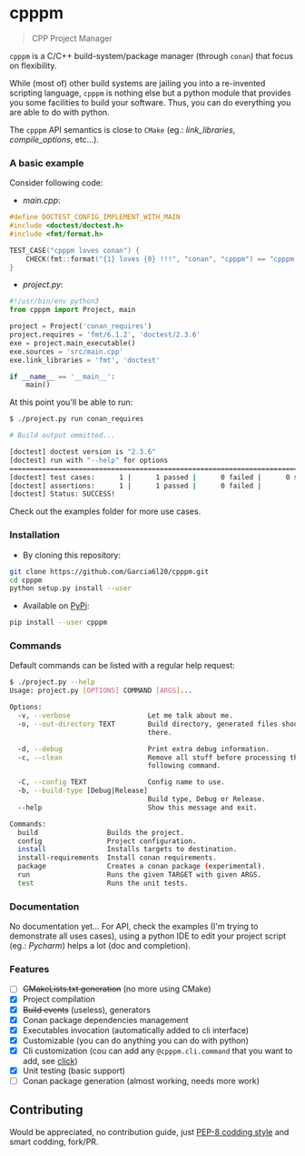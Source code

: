 # cpppm
> CPP Project Manager

`cpppm` is a C/C++ build-system/package manager (through `conan`) that focus on flexibility.

While (most of) other build systems are jailing you into a re-invented scripting
language, `cpppm` is nothing else but a python module that provides you some
facilities to build your software.
Thus, you can do everything you are able to do with python.

The `cpppm` API semantics is close to `CMake` (eg.: *link_libraries*, *compile_options*, etc...).

### A basic example

Consider following code:
- *main.cpp*:
```cpp
#define DOCTEST_CONFIG_IMPLEMENT_WITH_MAIN
#include <doctest/doctest.h>
#include <fmt/format.h>

TEST_CASE("cpppm loves conan") {
    CHECK(fmt::format("{1} loves {0} !!!", "conan", "cpppm") == "cpppm loves conan !!!");
}
```
- *project.py*:
```python
#!/usr/bin/env python3
from cpppm import Project, main

project = Project('conan_requires')
project.requires = 'fmt/6.1.2', 'doctest/2.3.6'
exe = project.main_executable()
exe.sources = 'src/main.cpp'
exe.link_libraries = 'fmt', 'doctest'

if __name__ == '__main__':
    main()
```
At this point you'll be able to run:
```bash
$ ./project.py run conan_requires

# Build output ommitted...

[doctest] doctest version is "2.3.6"
[doctest] run with "--help" for options
===============================================================================
[doctest] test cases:      1 |      1 passed |      0 failed |      0 skipped
[doctest] assertions:      1 |      1 passed |      0 failed |
[doctest] Status: SUCCESS!
```

Check out the examples folder for more use cases.

### Installation

- By cloning this repository:
```bash
git clone https://github.com/Garcia6l20/cpppm.git
cd cpppm
python setup.py install --user
```
- Available on [PyPi](https://pypi.org/project/cpppm/):
```bash
pip install --user cpppm
```

### Commands

Default commands can be listed with a regular help request:
```bash
$ ./project.py --help
Usage: project.py [OPTIONS] COMMAND [ARGS]...

Options:
  -v, --verbose                   Let me talk about me.
  -o, --out-directory TEXT        Build directory, generated files should go
                                  there.

  -d, --debug                     Print extra debug information.
  -c, --clean                     Remove all stuff before processing the
                                  following command.

  -C, --config TEXT               Config name to use.
  -b, --build-type [Debug|Release]
                                  Build type, Debug or Release.
  --help                          Show this message and exit.

Commands:
  build                 Builds the project.
  config                Project configuration.
  install               Installs targets to destination.
  install-requirements  Install conan requirements.
  package               Creates a conan package (experimental).
  run                   Runs the given TARGET with given ARGS.
  test                  Runs the unit tests.
```

### Documentation

No documentation yet...
For API, check the examples (I'm trying to demonstrate all uses cases),
using a python IDE to edit your project script (eg.: *Pycharm*) helps a lot (doc and completion).

### Features

- [ ] ~~CMakeLists.txt generation~~ (no more using CMake)
- [x] Project compilation
- [x] ~~Build events~~ (useless), generators
- [x] Conan package dependencies management
- [x] Executables invocation (automatically added to cli interface) 
- [x] Customizable (you can do anything you can do with python)
- [x] Cli customization (cou can add any `@cpppm.cli.command` that you want to add, see [click](https://click.palletsprojects.com/))
- [x] Unit testing (basic support)
- [ ] Conan package generation (almost working, needs more work)

## Contributing

Would be appreciated, no contribution guide, just [PEP-8 codding style](https://www.python.org/dev/peps/pep-0008/) and smart codding, fork/PR.

